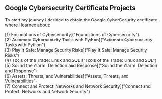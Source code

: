 ##  Google Cybersecurity Certificate Projects


To start my journey i decided to obtain the Google CyberSecurity certificate where i learned about:

[1) Foundations of Cybersecurity]("Foundations of Cybersecurity")<br/>
[2) Automate Cybersecurity Tasks with Python]("Automate Cybersecurity Tasks with Python")<br/>
[3) Play It Safe: Manage Security Risks]("Play It Safe: Manage Security Risks")<br/>
[4) Tools of the Trade: Linux and SQL]("Tools of the Trade: Linux and SQL")<br/>
[5) Sound the Alarm: Detection and Response]("Sound the Alarm: Detection and Response")<br/>
[6) Assets, Threats, and Vulnerabilities]("Assets, Threats, and Vulnerabilities")<br/>
[7) Connect and Protect: Networks and Network Security]("Connect and Protect: Networks and Network Security")<br/>

